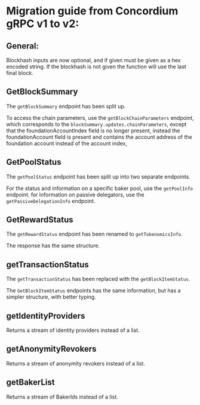 # Migration guide from Concordium gRPC v1 to v2:

## General:
Blockhash inputs are now optional, and if given must be given as a hex encoded string. If the blockhash is not given the function will use the last final block.

## GetBlockSummary

The `getBlockSummary` endpoint has been split up.

To access the chain parameters, use the `getBlockChainParameters` endpoint, which corresponds to the `blockSummary.updates.chainParameters`,
except that the foundationAccountIndex field is no longer present, instead the foundationAccount field is present and contains the account address of the foundation account instead of the account index,

## GetPoolStatus

The `getPoolStatus` endpoint has been split up into two separate endpoints.

For the status and information on a specific baker pool, use the `getPoolInfo` endpoint.
for information on passive delegators, use the `getPassiveDelegationInfo` endpoint.

## GetRewardStatus

The `getRewardStatus` endpoint has been renamed to `getTokenomicsInfo`.

The response has the same structure.

## getTransactionStatus

The `getTransactionStatus` has been replaced with the `getBlockItemStatus`.

The `GetBlockItemStatus` endpoints has the same information, but has a simpler structure, with better typing.

## getIdentityProviders

Returns a stream of identity providers instead of a list.

## getAnonymityRevokers

Returns a stream of anonymity revokers instead of a list.

## getBakerList

Returns a stream of BakerIds instead of a list.

